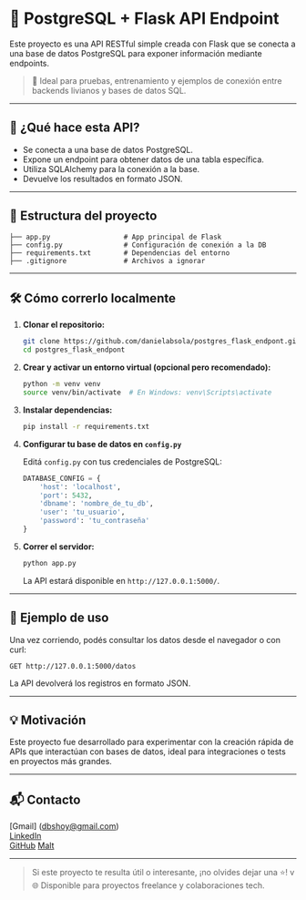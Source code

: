 # 🐍 PostgreSQL + Flask API Endpoint

Este proyecto es una API RESTful simple creada con Flask que se conecta a una base de datos PostgreSQL para exponer información mediante endpoints.

> 🔧 Ideal para pruebas, entrenamiento y ejemplos de conexión entre backends livianos y bases de datos SQL.

---

## 🚀 ¿Qué hace esta API?

- Se conecta a una base de datos PostgreSQL.
- Expone un endpoint para obtener datos de una tabla específica.
- Utiliza SQLAlchemy para la conexión a la base.
- Devuelve los resultados en formato JSON.

---

## 📁 Estructura del proyecto

```
├── app.py                  # App principal de Flask
├── config.py               # Configuración de conexión a la DB
├── requirements.txt        # Dependencias del entorno
├── .gitignore              # Archivos a ignorar
```

---

## 🛠️ Cómo correrlo localmente

1. **Clonar el repositorio:**

   ```bash
   git clone https://github.com/danielabsola/postgres_flask_endpont.git
   cd postgres_flask_endpont
   ```

2. **Crear y activar un entorno virtual (opcional pero recomendado):**

   ```bash
   python -m venv venv
   source venv/bin/activate  # En Windows: venv\Scripts\activate
   ```

3. **Instalar dependencias:**

   ```bash
   pip install -r requirements.txt
   ```

4. **Configurar tu base de datos en `config.py`**

   Editá `config.py` con tus credenciales de PostgreSQL:

   ```python
   DATABASE_CONFIG = {
       'host': 'localhost',
       'port': 5432,
       'dbname': 'nombre_de_tu_db',
       'user': 'tu_usuario',
       'password': 'tu_contraseña'
   }
   ```

5. **Correr el servidor:**

   ```bash
   python app.py
   ```

   La API estará disponible en `http://127.0.0.1:5000/`.

---

## 📌 Ejemplo de uso

Una vez corriendo, podés consultar los datos desde el navegador o con curl:

```
GET http://127.0.0.1:5000/datos
```

La API devolverá los registros en formato JSON.

---

## 💡 Motivación

Este proyecto fue desarrollado para experimentar con la creación rápida de APIs que interactúan con bases de datos, ideal para integraciones o tests en proyectos más grandes.

---

## 📬 Contacto

[Gmail] (dbshoy@gmail.com)  
[LinkedIn](https://www.linkedin.com/in/daniela-beatriz-sola-587b902b)  
[GitHub](https://github.com/danielabsola)
[Malt](https://www.malt.es/profile/danielabeatrizsola)

---

> Si este proyecto te resulta útil o interesante, ¡no olvides dejar una ⭐️!
v
🌐 Disponible para proyectos freelance y colaboraciones tech.
